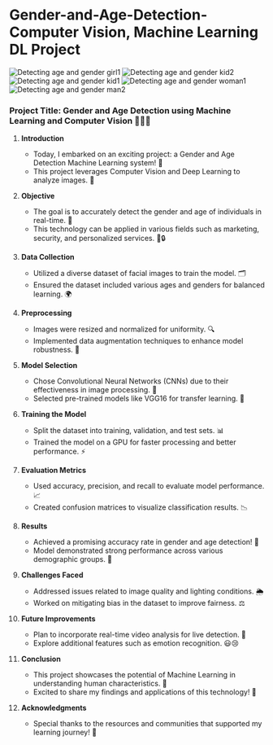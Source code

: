 # Gender-and-Age-Detection-Computer Vision, Machine Learning DL Project

![Detecting age and gender girl1](https://github.com/user-attachments/assets/594e9121-f83c-4917-b94f-7075a39798d8)
![Detecting age and gender kid2](https://github.com/user-attachments/assets/f4110fe2-57f2-4629-b26a-d2c6b89301aa)
![Detecting age and gender kid1](https://github.com/user-attachments/assets/47a6f92c-f8de-4731-8514-691f61c9d7c4)
![Detecting age and gender woman1](https://github.com/user-attachments/assets/08975850-270f-4402-ba8f-43d3ee58b296)
![Detecting age and gender man2](https://github.com/user-attachments/assets/417638a5-6626-4b8a-97a8-0e962b84d881)


### Project Title: Gender and Age Detection using Machine Learning and Computer Vision 🤖👶👵

1. **Introduction**  
   - Today, I embarked on an exciting project: a Gender and Age Detection Machine Learning system! 🚀
   - This project leverages Computer Vision and Deep Learning to analyze images. 📸

2. **Objective**  
   - The goal is to accurately detect the gender and age of individuals in real-time. 🎯
   - This technology can be applied in various fields such as marketing, security, and personalized services. 🏬🔒

3. **Data Collection**  
   - Utilized a diverse dataset of facial images to train the model. 🗂️
   - Ensured the dataset included various ages and genders for balanced learning. 🌍

4. **Preprocessing**  
   - Images were resized and normalized for uniformity. 🔍
   - Implemented data augmentation techniques to enhance model robustness. 🎨

5. **Model Selection**  
   - Chose Convolutional Neural Networks (CNNs) due to their effectiveness in image processing. 🧠
   - Selected pre-trained models like VGG16 for transfer learning. 🔄

6. **Training the Model**  
   - Split the dataset into training, validation, and test sets. 📊
   - Trained the model on a GPU for faster processing and better performance. ⚡

7. **Evaluation Metrics**  
   - Used accuracy, precision, and recall to evaluate model performance. 📈
   - Created confusion matrices to visualize classification results. 📉

8. **Results**  
   - Achieved a promising accuracy rate in gender and age detection! 🎉
   - Model demonstrated strong performance across various demographic groups. 🌈

9. **Challenges Faced**  
   - Addressed issues related to image quality and lighting conditions. 🌦️
   - Worked on mitigating bias in the dataset to improve fairness. ⚖️

10. **Future Improvements**  
    - Plan to incorporate real-time video analysis for live detection. 🎥
    - Explore additional features such as emotion recognition. 😃😢

11. **Conclusion**  
    - This project showcases the potential of Machine Learning in understanding human characteristics. 🌟
    - Excited to share my findings and applications of this technology! 📢

12. **Acknowledgments**  
    - Special thanks to the resources and communities that supported my learning journey! 🙏
   
